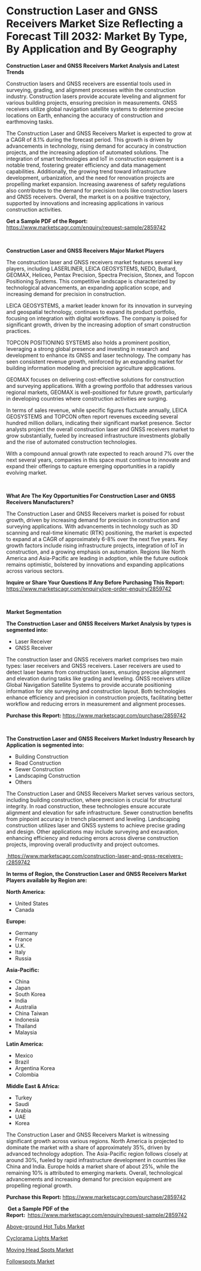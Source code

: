<p><h1>Construction Laser and GNSS Receivers Market Size Reflecting a Forecast Till 2032: Market By Type, By Application and By Geography</h1></p><p><strong>Construction Laser and GNSS Receivers Market Analysis and Latest Trends</strong></p>
<p><p>Construction lasers and GNSS receivers are essential tools used in surveying, grading, and alignment processes within the construction industry. Construction lasers provide accurate leveling and alignment for various building projects, ensuring precision in measurements. GNSS receivers utilize global navigation satellite systems to determine precise locations on Earth, enhancing the accuracy of construction and earthmoving tasks.</p><p>The Construction Laser and GNSS Receivers Market is expected to grow at a CAGR of 8.1% during the forecast period. This growth is driven by advancements in technology, rising demand for accuracy in construction projects, and the increasing adoption of automated solutions. The integration of smart technologies and IoT in construction equipment is a notable trend, fostering greater efficiency and data management capabilities. Additionally, the growing trend toward infrastructure development, urbanization, and the need for renovation projects are propelling market expansion. Increasing awareness of safety regulations also contributes to the demand for precision tools like construction lasers and GNSS receivers. Overall, the market is on a positive trajectory, supported by innovations and increasing applications in various construction activities.</p></p>
<p><strong>Get a Sample PDF of the Report:&nbsp;</strong> <a href="https://www.marketscagr.com/enquiry/request-sample/2859742?utm_campaign=2010&utm_medium=2&utm_source=Github&utm_content=ia&utm_term=12032025&utm_id=construction-laser-and-gnss-receivers">https://www.marketscagr.com/enquiry/request-sample/2859742</a></p>
<p>&nbsp;</p>
<p><strong>Construction Laser and GNSS Receivers Major Market Players</strong></p>
<p><p>The construction laser and GNSS receivers market features several key players, including LASERLINER, LEICA GEOSYSTEMS, NEDO, Bullard, GEOMAX, Heliceo, Pentax Precision, Spectra Precision, Stonex, and Topcon Positioning Systems. This competitive landscape is characterized by technological advancements, an expanding application scope, and increasing demand for precision in construction.</p><p>LEICA GEOSYSTEMS, a market leader known for its innovation in surveying and geospatial technology, continues to expand its product portfolio, focusing on integration with digital workflows. The company is poised for significant growth, driven by the increasing adoption of smart construction practices.</p><p>TOPCON POSITIONING SYSTEMS also holds a prominent position, leveraging a strong global presence and investing in research and development to enhance its GNSS and laser technology. The company has seen consistent revenue growth, reinforced by an expanding market for building information modeling and precision agriculture applications.</p><p>GEOMAX focuses on delivering cost-effective solutions for construction and surveying applications. With a growing portfolio that addresses various regional markets, GEOMAX is well-positioned for future growth, particularly in developing countries where construction activities are surging.</p><p>In terms of sales revenue, while specific figures fluctuate annually, LEICA GEOSYSTEMS and TOPCON often report revenues exceeding several hundred million dollars, indicating their significant market presence. Sector analysts project the overall construction laser and GNSS receivers market to grow substantially, fueled by increased infrastructure investments globally and the rise of automated construction technologies.</p><p>With a compound annual growth rate expected to reach around 7% over the next several years, companies in this space must continue to innovate and expand their offerings to capture emerging opportunities in a rapidly evolving market.</p></p>
<p>&nbsp;</p>
<p><strong>What Are The Key Opportunities For Construction Laser and GNSS Receivers Manufacturers?</strong></p>
<p><p>The Construction Laser and GNSS Receivers market is poised for robust growth, driven by increasing demand for precision in construction and surveying applications. With advancements in technology such as 3D scanning and real-time kinematic (RTK) positioning, the market is expected to expand at a CAGR of approximately 6-8% over the next five years. Key growth factors include rising infrastructure projects, integration of IoT in construction, and a growing emphasis on automation. Regions like North America and Asia-Pacific are leading in adoption, while the future outlook remains optimistic, bolstered by innovations and expanding applications across various sectors.</p></p>
<p><strong>Inquire or Share Your Questions If Any Before Purchasing This Report:</strong> <a href="https://www.marketscagr.com/enquiry/pre-order-enquiry/2859742?utm_campaign=2010&utm_medium=2&utm_source=Github&utm_content=ia&utm_term=12032025&utm_id=construction-laser-and-gnss-receivers">https://www.marketscagr.com/enquiry/pre-order-enquiry/2859742</a></p>
<p>&nbsp;</p>
<p><strong>Market Segmentation</strong></p>
<p><strong>The Construction Laser and GNSS Receivers Market Analysis by types is segmented into:</strong></p>
<p><ul><li>Laser Receiver</li><li>GNSS Receiver</li></ul></p>
<p><p>The construction laser and GNSS receivers market comprises two main types: laser receivers and GNSS receivers. Laser receivers are used to detect laser beams from construction lasers, ensuring precise alignment and elevation during tasks like grading and leveling. GNSS receivers utilize Global Navigation Satellite Systems to provide accurate positioning information for site surveying and construction layout. Both technologies enhance efficiency and precision in construction projects, facilitating better workflow and reducing errors in measurement and alignment processes.</p></p>
<p><strong>Purchase this Report:&nbsp;</strong><a href="https://www.marketscagr.com/purchase/2859742?utm_campaign=2010&utm_medium=2&utm_source=Github&utm_content=ia&utm_term=12032025&utm_id=construction-laser-and-gnss-receivers">https://www.marketscagr.com/purchase/2859742</a></p>
<p>&nbsp;</p>
<p><strong>The Construction Laser and GNSS Receivers Market Industry Research by Application is segmented into:</strong></p>
<p><ul><li>Building Construction</li><li>Road Construction</li><li>Sewer Construction</li><li>Landscaping Construction</li><li>Others</li></ul></p>
<p><p>The Construction Laser and GNSS Receivers Market serves various sectors, including building construction, where precision is crucial for structural integrity. In road construction, these technologies ensure accurate alignment and elevation for safe infrastructure. Sewer construction benefits from pinpoint accuracy in trench placement and leveling. Landscaping construction utilizes laser and GNSS systems to achieve precise grading and design. Other applications may include surveying and excavation, enhancing efficiency and reducing errors across diverse construction projects, improving overall productivity and project outcomes.</p></p>
<p><a href="https://www.marketscagr.com/construction-laser-and-gnss-receivers-r2859742?utm_campaign=2010&utm_medium=2&utm_source=Github&utm_content=ia&utm_term=12032025&utm_id=construction-laser-and-gnss-receivers">&nbsp;https://www.marketscagr.com/construction-laser-and-gnss-receivers-r2859742</a></p>
<p><strong>In terms of Region, the Construction Laser and GNSS Receivers Market Players available by Region are:</strong></p>
<p>
    <p> <strong> North America: </strong>
        <ul>
            <li>United States</li>
            <li>Canada</li>
        </ul>
        </p> 
    <p> <strong> Europe: </strong>
        <ul>
            <li>Germany</li>
            <li>France</li>
            <li>U.K.</li>
            <li>Italy</li>
            <li>Russia</li>
        </ul>
        </p> 
    <p> <strong> Asia-Pacific: </strong>
        <ul>
            <li>China</li>
            <li>Japan</li>
            <li>South Korea</li>
            <li>India</li>
            <li>Australia</li>
            <li>China Taiwan</li>
            <li>Indonesia</li>
            <li>Thailand</li>
            <li>Malaysia</li>
        </ul>
        </p> 
    <p> <strong> Latin America: </strong>
        <ul>
            <li>Mexico</li>
            <li>Brazil</li>
            <li>Argentina Korea</li>
            <li>Colombia</li>
        </ul>
        </p> 
    <p> <strong> Middle East & Africa: </strong>
        <ul>
            <li>Turkey</li>
            <li>Saudi</li>
            <li>Arabia</li>
            <li>UAE</li>
            <li>Korea</li>
        </ul>
    </p>
    </p>
<p><p>The Construction Laser and GNSS Receivers Market is witnessing significant growth across various regions. North America is projected to dominate the market with a share of approximately 35%, driven by advanced technology adoption. The Asia-Pacific region follows closely at around 30%, fueled by rapid infrastructure development in countries like China and India. Europe holds a market share of about 25%, while the remaining 10% is attributed to emerging markets. Overall, technological advancements and increasing demand for precision equipment are propelling regional growth.</p></p>
<p><strong>Purchase this Report: </strong><a href="https://www.marketscagr.com/purchase/2859742?utm_campaign=2010&utm_medium=2&utm_source=Github&utm_content=ia&utm_term=12032025&utm_id=construction-laser-and-gnss-receivers">https://www.marketscagr.com/purchase/2859742</a></p>
<p>&nbsp;<strong>Get a Sample PDF of the Report:&nbsp;&nbsp;</strong><a href="https://www.marketscagr.com/enquiry/request-sample/2859742?utm_campaign=2010&utm_medium=2&utm_source=Github&utm_content=ia&utm_term=12032025&utm_id=construction-laser-and-gnss-receivers">https://www.marketscagr.com/enquiry/request-sample/2859742</a></p>
<p><strong></strong></p>
<p><p><a href="https://github.com/BryceTownsendr/Market-Research-Report-List-7/blob/main/above-ground-hot-tubs-market.md?utm_campaign=2010&utm_medium=2&utm_source=Github&utm_content=ia&utm_term=12032025&utm_id=construction-laser-and-gnss-receivers">Above-ground Hot Tubs Market</a></p><p><a href="https://github.com/salkidtodo/Market-Research-Report-List-1/blob/main/cyclorama-lights-market.md?utm_campaign=2010&utm_medium=2&utm_source=Github&utm_content=ia&utm_term=12032025&utm_id=construction-laser-and-gnss-receivers">Cyclorama Lights Market</a></p><p><a href="https://github.com/floengsubb/Market-Research-Report-List-1/blob/main/moving-head-spots-market.md?utm_campaign=2010&utm_medium=2&utm_source=Github&utm_content=ia&utm_term=12032025&utm_id=construction-laser-and-gnss-receivers">Moving Head Spots Market</a></p><p><a href="https://github.com/eleussabra/Market-Research-Report-List-1/blob/main/followspots-market.md?utm_campaign=2010&utm_medium=2&utm_source=Github&utm_content=ia&utm_term=12032025&utm_id=construction-laser-and-gnss-receivers">Followspots Market</a></p></p>